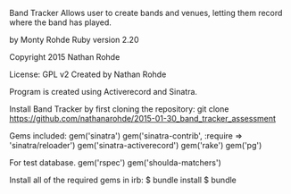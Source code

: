 Band Tracker
Allows user to create bands and venues, letting them record where the band has played.

by Monty Rohde
Ruby version 2.20

Copyright 2015 Nathan Rohde

License: GPL v2 Created by Nathan Rohde

Program is created using Activerecord and Sinatra.

Install Band Tracker by first cloning the repository: git clone https://github.com/nathanarohde/2015-01-30_band_tracker_assessment

Gems included:
gem('sinatra')
gem('sinatra-contrib', :require => 'sinatra/reloader')
gem('sinatra-activerecord')
gem('rake')
gem('pg')

For test database.
gem('rspec')
gem('shoulda-matchers')


Install all of the required gems in irb: $ bundle install $ bundle
